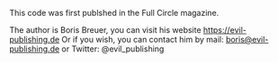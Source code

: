 This code was first publshed in the Full Circle magazine.

The author is Boris Breuer, you can visit his website https://evil-publishing.de
Or if you wish, you can contact him by mail: boris@evil-publishing.de or
Twitter: @evil_publishing
